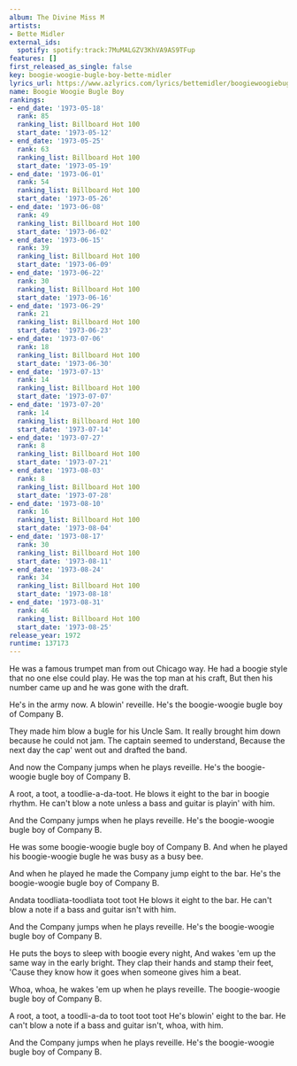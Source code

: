 ```yaml
---
album: The Divine Miss M
artists:
- Bette Midler
external_ids:
  spotify: spotify:track:7MuMALGZV3KhVA9AS9TFup
features: []
first_released_as_single: false
key: boogie-woogie-bugle-boy-bette-midler
lyrics_url: https://www.azlyrics.com/lyrics/bettemidler/boogiewoogiebugleboy.html
name: Boogie Woogie Bugle Boy
rankings:
- end_date: '1973-05-18'
  rank: 85
  ranking_list: Billboard Hot 100
  start_date: '1973-05-12'
- end_date: '1973-05-25'
  rank: 63
  ranking_list: Billboard Hot 100
  start_date: '1973-05-19'
- end_date: '1973-06-01'
  rank: 54
  ranking_list: Billboard Hot 100
  start_date: '1973-05-26'
- end_date: '1973-06-08'
  rank: 49
  ranking_list: Billboard Hot 100
  start_date: '1973-06-02'
- end_date: '1973-06-15'
  rank: 39
  ranking_list: Billboard Hot 100
  start_date: '1973-06-09'
- end_date: '1973-06-22'
  rank: 30
  ranking_list: Billboard Hot 100
  start_date: '1973-06-16'
- end_date: '1973-06-29'
  rank: 21
  ranking_list: Billboard Hot 100
  start_date: '1973-06-23'
- end_date: '1973-07-06'
  rank: 18
  ranking_list: Billboard Hot 100
  start_date: '1973-06-30'
- end_date: '1973-07-13'
  rank: 14
  ranking_list: Billboard Hot 100
  start_date: '1973-07-07'
- end_date: '1973-07-20'
  rank: 14
  ranking_list: Billboard Hot 100
  start_date: '1973-07-14'
- end_date: '1973-07-27'
  rank: 8
  ranking_list: Billboard Hot 100
  start_date: '1973-07-21'
- end_date: '1973-08-03'
  rank: 8
  ranking_list: Billboard Hot 100
  start_date: '1973-07-28'
- end_date: '1973-08-10'
  rank: 16
  ranking_list: Billboard Hot 100
  start_date: '1973-08-04'
- end_date: '1973-08-17'
  rank: 30
  ranking_list: Billboard Hot 100
  start_date: '1973-08-11'
- end_date: '1973-08-24'
  rank: 34
  ranking_list: Billboard Hot 100
  start_date: '1973-08-18'
- end_date: '1973-08-31'
  rank: 46
  ranking_list: Billboard Hot 100
  start_date: '1973-08-25'
release_year: 1972
runtime: 137173
---
```

He was a famous trumpet man from out Chicago way.
He had a boogie style that no one else could play.
He was the top man at his craft,
But then his number came up and he was gone with the draft.

He's in the army now. A blowin' reveille.
He's the boogie-woogie bugle boy of Company B.

They made him blow a bugle for his Uncle Sam.
It really brought him down because he could not jam.
The captain seemed to understand,
Because the next day the cap' went out and drafted the band.

And now the Company jumps when he plays reveille.
He's the boogie-woogie bugle boy of Company B.

A root, a toot, a toodlie-a-da-toot.
He blows it eight to the bar in boogie rhythm.
He can't blow a note unless a bass and guitar is playin' with him.

And the Company jumps when he plays reveille.
He's the boogie-woogie bugle boy of Company B.

He was some boogie-woogie bugle boy of Company B.
And when he played his boogie-woogie bugle he was busy as a busy bee.

And when he played he made the Company jump eight to the bar.
He's the boogie-woogie bugle boy of Company B.

Andata toodliata-toodliata toot toot
He blows it eight to the bar.
He can't blow a note if a bass and guitar isn't with him.

And the Company jumps when he plays reveille.
He's the boogie-woogie bugle boy of Company B.

He puts the boys to sleep with boogie every night,
And wakes 'em up the same way in the early bright.
They clap their hands and stamp their feet,
'Cause they know how it goes when someone gives him a beat.

Whoa, whoa, he wakes 'em up when he plays reveille.
The boogie-woogie bugle boy of Company B.

A root, a toot, a toodli-a-da to toot toot toot
He's blowin' eight to the bar.
He can't blow a note if a bass and guitar isn't, whoa, with him.

And the Company jumps when he plays reveille.
He's the boogie-woogie bugle boy of Company B.
